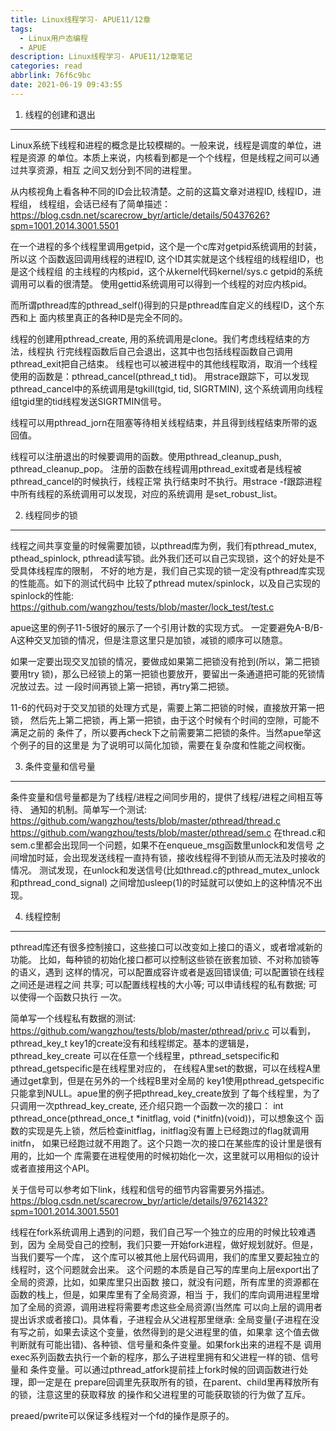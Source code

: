 ```yaml
---
title: Linux线程学习- APUE11/12章
tags:
  - Linux用户态编程
  - APUE
description: Linux线程学习- APUE11/12章笔记
categories: read
abbrlink: 76f6c9bc
date: 2021-06-19 09:43:55
---
```


1. 线程的创建和退出
-------------------

 Linux系统下线程和进程的概念是比较模糊的。一般来说，线程是调度的单位，进程是资源
 的单位。本质上来说，内核看到都是一个个线程，但是线程之间可以通过共享资源，相互
 之间又划分到不同的进程里。

 从内核视角上看各种不同的ID会比较清楚。之前的这篇文章对进程ID, 线程ID，进程组，
 线程组，会话已经有了简单描述：
 https://blog.csdn.net/scarecrow_byr/article/details/50437626?spm=1001.2014.3001.5501

 在一个进程的多个线程里调用getpid，这个是一个c库对getpid系统调用的封装，所以这
 个函数返回调用线程的进程ID, 这个ID其实就是这个线程组的线程组ID，也是这个线程组
 的主线程的内核pid，这个从kernel代码kernel/sys.c getpid的系统调用可以看的很清楚。
 使用gettid系统调用可以得到一个线程的对应内核pid。

 而所谓pthread库的pthread_self()得到的只是pthread库自定义的线程ID，这个东西和上
 面内核里真正的各种ID是完全不同的。

 线程的创建用pthread_create, 用的系统调用是clone。我们考虑线程结束的方法，线程执
 行完线程函数后自己会退出，这其中也包括线程函数自己调用pthread_exit把自己结束。
 线程也可以被进程中的其他线程取消，取消一个线程使用的函数是：pthread_cancel(pthread_t tid)。
 用strace跟踪下，可以发现pthread_cancel中的系统调用是tgkill(tgid, tid, SIGRTMIN),
 这个系统调用向线程组tgid里的tid线程发送SIGRTMIN信号。

 线程可以用pthread_jorn在阻塞等待相关线程结束，并且得到线程结束所带的返回值。

 线程可以注册退出的时候要调用的函数。使用pthread_cleanup_push, pthread_cleanup_pop。
 注册的函数在线程调用pthread_exit或者是线程被pthread_cancel的时候执行，线程正常
 执行结束时不执行。用strace -f跟踪进程中所有线程的系统调用可以发现，对应的系统调用
 是set_robust_list。

2. 线程同步的锁
---------------

 线程之间共享变量的时候需要加锁，以pthread库为例，我们有pthread_mutex, pthead_spinlock,
 pthread读写锁。此外我们还可以自己实现锁，这个的好处是不受具体线程库的限制，
 不好的地方是，我们自己实现的锁一定没有pthread库实现的性能高。如下的测试代码中
 比较了pthread mutex/spinlock，以及自己实现的spinlock的性能:
 https://github.com/wangzhou/tests/blob/master/lock_test/test.c

 apue这里的例子11-5很好的展示了一个引用计数的实现方式。 
 一定要避免A-B/B-A这种交叉加锁的情况，但是注意这里只是加锁，减锁的顺序可以随意。

 如果一定要出现交叉加锁的情况，要做成如果第二把锁没有抢到(所以，第二把锁要用try
 锁)，那么已经锁上的第一把锁也要放开，要留出一条通道把可能的死锁情况放过去。过
 一段时间再锁上第一把锁，再try第二把锁。

 11-6的代码对于交叉加锁的处理方式是，需要上第二把锁的时候，直接放开第一把锁，
 然后先上第二把锁，再上第一把锁，由于这个时候有个时间的空隙，可能不满足之前的
 条件了，所以要再check下之前需要第二把锁的条件。当然apue举这个例子的目的这里是
 为了说明可以简化加锁，需要在复杂度和性能之间权衡。
 
3. 条件变量和信号量
-------------------

 条件变量和信号量都是为了线程/进程之间同步用的，提供了线程/进程之间相互等待、
 通知的机制。简单写一个测试:
 https://github.com/wangzhou/tests/blob/master/pthread/thread.c
 https://github.com/wangzhou/tests/blob/master/pthread/sem.c
 在thread.c和sem.c里都会出现同一个问题，如果不在enqueue_msg函数里unlock和发信号
 之间增加时延，会出现发送线程一直持有锁，接收线程得不到锁从而无法及时接收的情况。
 测试发现，在unlock和发送信号(比如thread.c的pthread_mutex_unlock和pthread_cond_signal)
 之间增加usleep(1)的时延就可以使如上的这种情况不出现。

4. 线程控制
-----------

 pthread库还有很多控制接口，这些接口可以改变如上接口的语义，或者增减新的功能。
 比如，每种锁的初始化接口都可以控制这些锁在嵌套加锁、不对称加锁等的语义，遇到
 这样的情况，可以配置成容许或者是返回错误值; 可以配置锁在线程之间还是进程之间
 共享; 可以配置线程栈的大小等; 可以申请线程的私有数据; 可以使得一个函数只执行
 一次。

 简单写一个线程私有数据的测试:
 https://github.com/wangzhou/tests/blob/master/pthread/priv.c
 可以看到，pthread_key_t key1的create没有和线程绑定。基本的逻辑是，pthread_key_create
 可以在任意一个线程里，pthread_setspecific和pthread_getspecific是在线程里对应的，
 在线程A里set的数据，可以在线程A里通过get拿到，但是在另外的一个线程B里对全局的
 key1使用pthread_getspecific只能拿到NULL。apue里的例子把pthread_key_create放到
 了每个线程里，为了只调用一次pthread_key_create, 还介绍只跑一个函数一次的接口：
 int pthread_once(pthread_once_t *initflag, void (*initfn)(void))，可以想象这个
 函数的实现是先上锁，然后检查initflag，initflag没有置上已经跑过的flag就调用initfn，
 如果已经跑过就不用跑了。这个只跑一次的接口在某些库的设计里是很有用的，比如一个
 库需要在进程使用的时候初始化一次，这里就可以用相似的设计或者直接用这个API。

 关于信号可以参考如下link，线程和信号的细节内容需要另外描述。
 https://blog.csdn.net/scarecrow_byr/article/details/97621432?spm=1001.2014.3001.5501

 线程在fork系统调用上遇到的问题，我们自己写一个独立的应用的时候比较难遇到，因为
 全局受自己的控制，我们只要一开始fork进程，做好规划就好。但是，当我们要写一个库，
 这个库可以被其他上层代码调用，我们的库里又要起独立的线程时，这个问题就会出来。
 这个问题的本质是自己写的库里向上层export出了全局的资源，比如，如果库里只出函数
 接口，就没有问题，所有库里的资源都在函数的栈上，但是，如果库里有了全局资源，相当
 于，我们的库向调用进程里增加了全局的资源，调用进程将需要考虑这些全局资源(当然库
 可以向上层的调用者提出诉求或者接口)。具体看，子进程会从父进程那里继承:
 全局变量(子进程在没有写之前，如果去读这个变量，依然得到的是父进程里的值，如果拿
 这个值去做判断就有可能出错)、各种锁、信号量和条件变量。如果fork出来的进程不是
 调用exec系列函数去执行一个新的程序，那么子进程里拥有和父进程一样的锁、信号量和
 条件变量。可以通过pthread_atfork提前挂上fork时候的回调函数进行处理，即一定是在
 prepare回调里先获取所有的锁，在parent、child里再释放所有的锁，注意这里的获取释放
 的操作和父进程里的可能获取锁的行为做了互斥。
 
 preaed/pwrite可以保证多线程对一个fd的操作是原子的。
